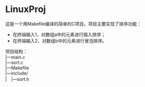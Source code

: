 # LinuxProj
 这是一个用Makefile编译的简单的C项目。项目主要实现了排序功能：
 * 在终端输入1，对数组a中的元素进行插入排序；
 * 在终端输入2，对数组b中的元素进行冒泡排序。
 
 项目结构：<br />
  |—main.c  <br />
  |—sort.c  <br />
  |—Makefile  <br />
  |—include/  <br />
  |　|—sort.h  <br />
  
  
